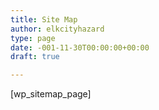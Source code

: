 ```yaml
---
title: Site Map
author: elkcityhazard
type: page
date: -001-11-30T00:00:00+00:00
draft: true

---
```

[wp\_sitemap\_page]
